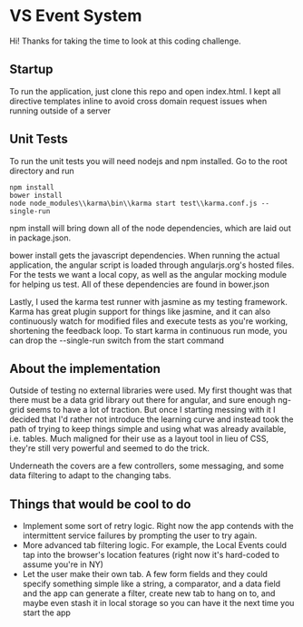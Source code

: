 VS Event System
====================
Hi! Thanks for taking the time to look at this coding challenge.

Startup
--------------------
To run the application, just clone this repo and open index.html.
I kept all directive templates inline to avoid cross domain request issues
when running outside of a server

Unit Tests
--------------------
To run the unit tests you will need nodejs and npm installed.
Go to the root directory and run

```
npm install
bower install
node node_modules\\karma\bin\\karma start test\\karma.conf.js --single-run
```

npm install will bring down all of the node dependencies, which are laid out in package.json.

bower install gets the javascript dependencies. When running the actual application, the angular
script is loaded through angularjs.org's hosted files. For the tests we want a local copy, as well
as the angular mocking module for helping us test. 
All of these dependencies are found in bower.json

Lastly, I used the karma test runner with jasmine as my testing framework.
Karma has great plugin support for things like jasmine, and it can also continuously watch for modified files and execute tests as you're working, shortening the feedback loop.
To start karma in continuous run mode, you can drop the --single-run switch from the start command

About the implementation
--------------------
Outside of testing no external libraries were used. My first thought was that there must be a data grid library out there for angular, and sure enough ng-grid seems to have a lot of traction. But once I starting messing with it I decided that I'd rather not introduce the learning curve and instead took the path of trying to keep things simple and using what was already available, i.e. tables.
Much maligned for their use as a layout tool in lieu of CSS, they're still very powerful and seemed to do the trick.

Underneath the covers are a few controllers, some messaging, and some data filtering to adapt to the changing tabs.

Things that would be cool to do
--------------------
  - Implement some sort of retry logic. Right now the app contends with the intermittent service failures by prompting the user to try again.
  - More advanced tab filtering logic. For example, the Local Events could tap into the browser's location features (right now it's hard-coded to assume you're in NY)
  - Let the user make their own tab. A few form fields and they could specify something simple like a string, a comparator, and a data field and the app can generate a filter, create new tab to hang on to, and maybe even stash it in local storage so you can have it the next time you start the app
